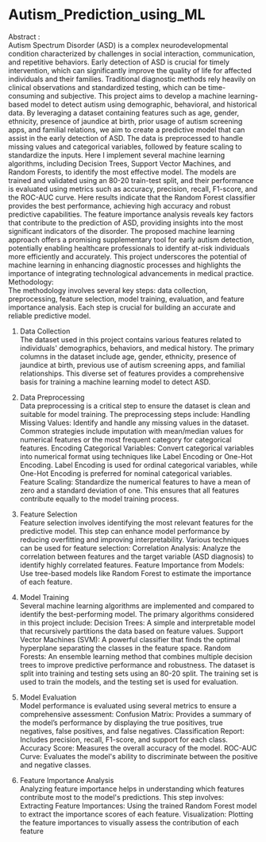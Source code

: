 # Autism_Prediction_using_ML
Abstract :
<br> 
Autism Spectrum Disorder (ASD) is a complex neurodevelopmental condition 
characterized by challenges in social interaction, communication, and repetitive 
behaviors. Early detection of ASD is crucial for timely intervention, which can 
significantly improve the quality of life for affected individuals and their families. 
Traditional diagnostic methods rely heavily on clinical observations and standardized 
testing, which can be time-consuming and subjective.
 This project aims to develop a machine learning-based model to detect autism using 
demographic, behavioral, and historical data. By leveraging a dataset containing 
features such as age, gender, ethnicity, presence of jaundice at birth, prior usage of 
autism screening apps, and familial relations, we aim to create a predictive model that
 can assist in the early detection of ASD. The data is preprocessed to handle missing 
values and categorical variables, followed by feature scaling to standardize the inputs.
Here I implement several machine learning algorithms, including Decision Trees, Support 
Vector Machines, and Random Forests, to identify the most effective model. The 
models are trained and validated using an 80-20 train-test split, and their 
performance is evaluated using metrics such as accuracy, precision, recall, F1-score, 
and the ROC-AUC curve.
Here results indicate that the Random Forest classifier provides the best performance, 
achieving high accuracy and robust predictive capabilities. The feature importance 
analysis reveals key factors that contribute to the prediction of ASD, providing insights
 into the most significant indicators of the disorder.
 The proposed machine learning approach offers a promising supplementary tool for 
early autism detection, potentially enabling healthcare professionals to identify at-risk 
individuals more efficiently and accurately. This project underscores the potential of 
machine learning in enhancing diagnostic processes and highlights the importance of 
integrating technological advancements in medical practice.
<br> 
 Methodology:
 <br> 
 The methodology involves several key steps: data collection, preprocessing, feature 
selection, model training, evaluation, and feature importance analysis. Each step is 
crucial for building an accurate and reliable predictive model.
 1. Data Collection  <br> 
 The dataset used in this project contains various features related to individuals' 
demographics, behaviors, and medical history. The primary columns in the dataset 
include age, gender, ethnicity, presence of jaundice at birth, previous use of autism 
screening apps, and familial relationships. This diverse set of features provides a 
comprehensive basis for training a machine learning model to detect ASD.
 2. Data Preprocessing <br> 
 Data preprocessing is a critical step to ensure the dataset is clean and suitable for 
model training. The preprocessing steps include:
 Handling Missing Values: Identify and handle any missing values in the dataset. 
Common strategies include imputation with mean/median values for numerical 
features or the most frequent category for categorical features.
 Encoding Categorical Variables: Convert categorical variables into numerical format 
using techniques like Label Encoding or One-Hot Encoding. Label Encoding is used
 for ordinal categorical variables, while One-Hot Encoding is preferred for nominal 
categorical variables.
 Feature Scaling: Standardize the numerical features to have a mean of zero and a 
standard deviation of one. This ensures that all features contribute equally to the 
model training process.
 3. Feature Selection <br> 
 Feature selection involves identifying the most relevant features for the predictive 
model. This step can enhance model performance by reducing overfitting and 
improving interpretability. Various techniques can be used for feature selection:
 Correlation Analysis: Analyze the correlation between features and the target 
variable (ASD diagnosis) to identify highly correlated features.
 Feature Importance from Models: Use tree-based models like Random Forest to 
estimate the importance of each feature.
 4. Model Training <br> 
 Several machine learning algorithms are implemented and compared to identify the 
best-performing model. The primary algorithms considered in this project include:
 Decision Trees: A simple and interpretable model that recursively partitions the data
 based on feature values.
 Support Vector Machines (SVM): A powerful classifier that finds the optimal 
hyperplane separating the classes in the feature space.
 Random Forests: An ensemble learning method that combines multiple decision 
trees to improve predictive performance and robustness.
 The dataset is split into training and testing sets using an 80-20 split. The training set 
is used to train the models, and the testing set is used for evaluation.

 5. Model Evaluation <br> 
 Model performance is evaluated using several metrics to ensure a comprehensive 
assessment:
 Confusion Matrix: Provides a summary of the model’s performance by displaying the
 true positives, true negatives, false positives, and false negatives.
 Classification Report: Includes precision, recall, F1-score, and support for each 
class.
 Accuracy Score: Measures the overall accuracy of the model.
 ROC-AUC Curve: Evaluates the model's ability to discriminate between the positive 
and negative classes.
 6. Feature Importance Analysis <br> 
 Analyzing feature importance helps in understanding which features contribute most 
to the model's predictions. This step involves:
 Extracting Feature Importances: Using the trained Random Forest model to extract 
the importance scores of each feature.
 Visualization: Plotting the feature importances to visually assess the contribution of 
each feature


